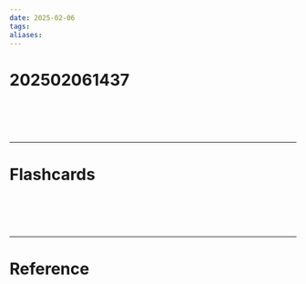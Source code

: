 ```yaml
---
date: 2025-02-06
tags: 
aliases:
---
```

# 202502061437


# ‌
---
# Flashcards


# ‌
---
# Reference

